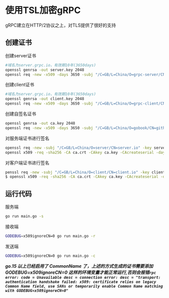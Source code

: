 # 使用TSL加密gRPC

gRPC建立在HTTP/2协议之上，对TLS提供了很好的支持

## 创建证书

创建server证书

```bash
#域名为server.grpc.io，有效期10年(3650days)
openssl genrsa -out server.key 2048
openssl req -new -x509 -days 3650 -subj "/C=GB/L=China/O=grpc-server/CN=server.grpc.io" -key server.key -out server.crt
```
创建client证书
```bash
#域名为server.grpc.io，有效期10年(3650days)
openssl genrsa -out client.key 2048
openssl req -new -x509 -days 3650 -subj "/C=GB/L=China/O=grpc-client/CN=client.grpc.io" -key client.key -out client.crt
```
创建自签名证书

```bash
openssl genrsa -out ca.key 2048
openssl req -new -x509 -days 3650 -subj "/C=GB/L=China/O=gobook/CN=github.com" -key ca.key -out ca.crt
```

对服务端证书进行签名

```bash
openssl req -new -subj "/C=GB/L=China/O=server/CN=server.io" -key server.key -out server.csr
openssl x509 -req -sha256 -CA ca.crt -CAkey ca.key -CAcreateserial -days 3650 -in server.csr -out server.crt
```

对客户端证书进行签名

```bash
penssl req -new -subj "/C=GB/L=China/O=client/CN=client.io" -key client.key -out client.csr
$ openssl x509 -req -sha256 -CA ca.crt -CAkey ca.key -CAcreateserial -days 3650 -in client.csr -out client.crt
```

## 运行代码

服务端
```bash
go run main.go -s
```
接收端
```bash
GODEBUG=x509ignoreCN=0 go run main.go -r
```
发送端
```bash
GODEBUG=x509ignoreCN=0 go run main.go -c
```
***go.15 以上已经启用了 CommonName 了，上述的方式生成的证书需要添加GODEBUG=x509ignoreCN=0 这样的环境变量才能正常运行,否则会报错`rpc error: code = Unavailable desc = connection error: desc = "transport: authentication handshake failed: x509: certificate relies on legacy Common Name field, use SANs or temporarily enable Common Name matching with GODEBUG=x509ignoreCN=0"`***

